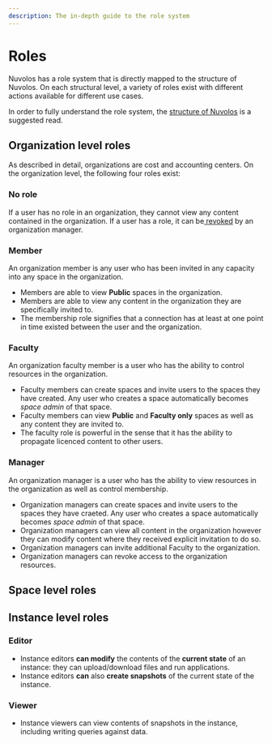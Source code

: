 ```yaml
---
description: The in-depth guide to the role system
---
```


# Roles

Nuvolos has a role system that is directly mapped to the structure of Nuvolos. On each structural level, a variety of roles exist with different actions available for different use cases.

In order to fully understand the role system, the [structure of Nuvolos](../our-features/data-organization/) is a suggested read.

## Organization level roles

As described in detail, organizations are cost and accounting centers. On the organization level, the following four roles exist:

### No role

If a user has no role in an organization, they cannot view any content contained in the organization. If a user has a role, it can be[ revoked](organization-management/revoke-user-access.md) by an organization manager.

### Member

An organization member is any user who has been invited in any capacity into any space in the organization.

* Members are able to view **Public** spaces in the organization. 
* Members are able to view any content in the organization they are specifically invited to. 
* The membership role signifies that a connection has at least at one point in time existed between the user and the organization.

### Faculty

An organization faculty member is a user who has the ability to control resources in the organization. 

* Faculty members can create spaces and invite users to the spaces they have created. Any user who creates a space automatically becomes _space admin_ of that space. 
* Faculty members can view **Public** and **Faculty only** spaces as well as any content they are invited to. 
* The faculty role is powerful in the sense that it has the ability to propagate licenced content to other users.

### Manager

An organization manager is a user who has the ability to view resources in the organization as well as control membership.

* Organization managers can create spaces and invite users to the spaces they have craeted. Any user who creates a space automatically becomes _space admin_ of that space. 
* Organization managers can view all content in the organization however they can modify content where they received explicit invitation to do so. 
* Organization managers can invite additional Faculty to the organization. 
* Organization managers can revoke access to the organization resources. 

## Space level roles





## Instance level roles

### Editor

* Instance editors **can modify** the contents of the **current state** of an instance: they can upload/download files and run applications. 
* Instance editors **can** also **create snapshots** of the current state of the instance.

### Viewer

* Instance viewers can view contents of snapshots in the instance, including writing queries against data.





